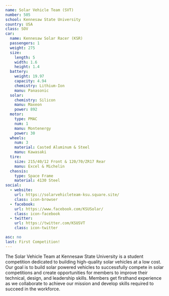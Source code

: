```yaml
---
name: Solar Vehicle Team (SVT)
number: 505
school: Kennesaw State University
country: USA
class: SOV
car: 
  name: Kennesaw Solar Racer (KSR)
  passengers: 1
  weight: 275
  size:
    length: 5
    width: 1.6
    height: 1.4
  battery: 
    weight: 19.97
    capacity: 4.94
    chemistry: Lithium-Ion
    manu: Panasonic
  solar: 
    chemistry: Silicon
    manu: Maxeon
    power: 892
  motor: 
    type: PMAC
    num: 1
    manu: Montenergy
    power: 30
  wheels: 
    num: 3
    material: Casted Aluminum & Steel
    manu: Kawasaki
  tire:
    size: 215/40/12 Front & 120/70/ZR17 Rear
    manu: Excel & Michelin
  chassis: 
    type: Space Frame
    material: 4130 Steel
social: 
  - website: 
    url: https://solarvehicleteam-ksu.square.site/
    class: icon-browser
  - facebook: 
    url: https://www.facebook.com/KSUSolar/
    class: icon-facebook
  - twitter: 
    url: https://twitter.com/KSUSVT
    class: icon-twitter

asc: no
last: First Competition!
---
```

The Solar Vehicle Team at Kennesaw State University is a student competition dedicated to building high-quality solar vehicles at a low cost. Our goal is to build solar powered vehicles to successfully compete in solar competitions and create opportunities for members to improve their technical, design, and leadership skills. Members get firsthand experience as we collaborate to achieve our mission and develop skills required to succeed in the workforce.